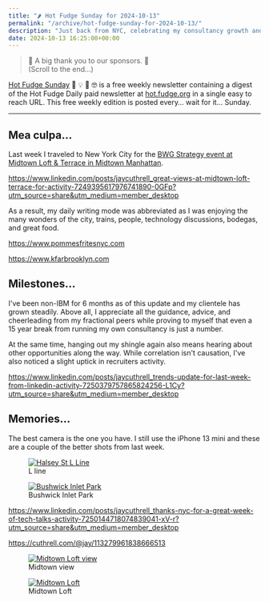 ```yaml
---
title: "🌶️ Hot Fudge Sunday for 2024-10-13"
permalink: "/archive/hot-fudge-sunday-for-2024-10-13/"
description: "Just back from NYC, celebrating my consultancy growth and sharing great moments from the trip!"
date: 2024-10-13 16:25:00+00:00
---
```


<blockquote class="pullquote"><p>🙏 A big thank you to our sponsors. 🙏<br>(Scroll to the end…)</p></blockquote><p><a target="_blank" rel="noopener noreferrer nofollow" href="https://hot.fudge.org">Hot Fudge Sunday</a> 🤔 💡 🤯 🤓 is a free weekly newsletter containing a digest of the Hot Fudge Daily paid newsletter at <a target="_blank" rel="noopener noreferrer nofollow" href="https://hot.fudge.org">hot.fudge.org</a> in a single easy to reach URL. This free weekly edition is posted every… wait for it… Sunday.</p><hr><h2>Mea culpa...</h2><p>Last week I traveled to New York City for the <a target="_blank" rel="noopener noreferrer nofollow" href="https://events.bwgstrategy.com/2025-tech-outlook/">BWG Strategy event at Midtown Loft &amp; Terrace in Midtown Manhattan</a>.</p><p><a target="_blank" rel="noopener noreferrer nofollow" href="https://www.linkedin.com/posts/jaycuthrell_great-views-at-midtown-loft-terrace-for-activity-7249395617976741890-0GFp?utm_source=share&amp;utm_medium=member_desktop">https://www.linkedin.com/posts/jaycuthrell_great-views-at-midtown-loft-terrace-for-activity-7249395617976741890-0GFp?utm_source=share&amp;utm_medium=member_desktop</a></p><p>As a result, my daily writing mode was abbreviated as I was enjoying the many wonders of the city, trains, people, technology discussions, bodegas, and great food.</p><p><a target="_blank" rel="noopener noreferrer nofollow" href="https://www.pommesfritesnyc.com">https://www.pommesfritesnyc.com</a></p><p><a target="_blank" rel="noopener noreferrer nofollow" href="https://www.kfarbrooklyn.com">https://www.kfarbrooklyn.com</a></p><p></p><h2>Milestones...</h2><p>I've been non-IBM for 6 months as of this update and my clientele has grown steadily. Above all, I appreciate all the guidance, advice, and cheerleading from my fractional peers while proving to myself that even a 15 year break from running my own consultancy is just a number.</p><p>At the same time, hanging out my shingle again also means hearing about other opportunities along the way. While correlation isn't causation, I've also noticed a slight uptick in recruiters activity.</p><p><a target="_blank" rel="noopener noreferrer nofollow" href="https://www.linkedin.com/posts/jaycuthrell_trends-update-for-last-week-from-linkedin-activity-7250379757865824256-L1Cy?utm_source=share&amp;utm_medium=member_desktop">https://www.linkedin.com/posts/jaycuthrell_trends-update-for-last-week-from-linkedin-activity-7250379757865824256-L1Cy?utm_source=share&amp;utm_medium=member_desktop</a></p><h2>Memories...</h2><p>The best camera is the one you have. I still use the iPhone 13 mini and these are a couple of the better shots from last week.</p><figure><a href="https://new.mta.info/maps" target="_blank" rel="noopener noreferrer"><img src="https://assets.buttondown.email/images/0fd33c14-1908-48a7-a7f0-2835a447fdfa.jpg?w=960&amp;fit=max" alt="Halsey St L Line" draggable="false"></a><figcaption>L line</figcaption></figure><figure><a href="https://www.nycgovparks.org/parks/bushwick-inlet-park" target="_blank" rel="noopener noreferrer"><img src="https://assets.buttondown.email/images/450df593-10cc-42a3-82ab-20c7dfb810fe.jpg?w=960&amp;fit=max" alt="Bushwick Inlet Park" draggable="false"></a><figcaption>Bushwick Inlet Park</figcaption></figure><p></p><p><a target="_blank" rel="noopener noreferrer nofollow" href="https://www.linkedin.com/posts/jaycuthrell_thanks-nyc-for-a-great-week-of-tech-talks-activity-7250144718074839041-xV-r?utm_source=share&amp;utm_medium=member_desktop">https://www.linkedin.com/posts/jaycuthrell_thanks-nyc-for-a-great-week-of-tech-talks-activity-7250144718074839041-xV-r?utm_source=share&amp;utm_medium=member_desktop</a></p><p><a target="_blank" rel="noopener noreferrer nofollow" href="https://cuthrell.com/@jay/113279961838666513">https://cuthrell.com/@jay/113279961838666513</a></p><figure><a href="https://www.midtownloft.net" target="_blank" rel="noopener noreferrer"><img src="https://assets.buttondown.email/images/9cbd8a48-b216-4140-a4ed-b08accc27a89.jpg?w=960&amp;fit=max" alt="Midtown Loft view" draggable="false"></a><figcaption>Midtown view</figcaption></figure><figure><a href="https://www.midtownloft.net" target="_blank" rel="noopener noreferrer"><img src="https://assets.buttondown.email/images/7014b07a-113f-416c-932c-ec8485bf49c5.JPEG?w=960&amp;fit=max" alt="Midtown Loft" draggable="false"></a><figcaption>Midtown Loft</figcaption></figure>